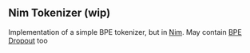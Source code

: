 ## Nim Tokenizer (wip)

Implementation of a simple BPE tokenizer, but in <a href="https://github.com/nim-lang/Nim">Nim</a>. May contain <a href="https://arxiv.org/abs/1910.13267">BPE Dropout</a> too
